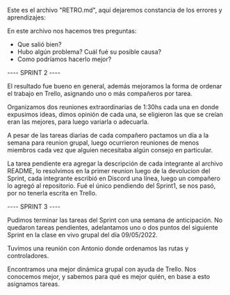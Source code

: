 Este es el archivo "RETRO.md", aquí dejaremos constancia de los errores y aprendizajes:

En este archivo nos hacemos tres preguntas:

- Que salió bien?
- Hubo algún problema? Cuál fué su posible causa?
- Como podríamos hacerlo mejor?

----    SPRINT 2    ----

El resultado fue bueno en general, además mejoramos la forma de ordenar el trabajo en Trello, asignando uno o más compañeros por tarea.

Organizamos dos reuniones extraordinarias de 1:30hs cada una en donde expusimos ideas, dimos opinión de cada una, se eligieron las que se creían eran las mejores, para luego variarla o adecuarla.

A pesar de las tareas diarias de cada compañero pactamos un día a la semana para reunion grupal, luego ocurrieron reuniones de menos miembros cada vez que alguien necesitaba algún consejo en particular.

La tarea pendiente era agregar la descripción de cada integrante al archivo README, lo resolvimos en la primer reunion luego de la devolucion del Sprint, cada integrante escribió en Discord una línea, luego un compañero lo agregó al repositorio. Fué el único pendiendo del Sprint1, se nos pasó, por no tenerla escrita en Trello.

----    SPRINT 3    ----

Pudimos terminar las tareas del Sprint con una semana de anticipación. No quedaron tareas pendientes, adelantamos uno o dos puntos del siguiente Sprint en la clase en vivo grupal del día 09/05/2022.

Tuvimos una reunión con Antonio donde ordenamos las rutas y controladores.

Encontramos una mejor dinámica grupal con ayuda de Trello. Nos conocemos mejor, y sabemos para qué es mejor quién, en base a esto asignamos tareas.